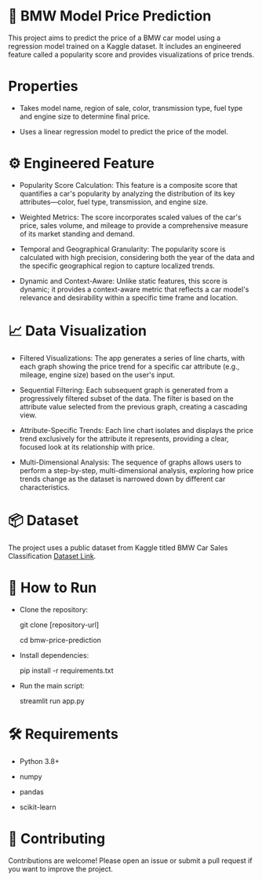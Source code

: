 # :car: BMW Model Price Prediction
This project aims to predict the price of a BMW car model using a regression model trained on a Kaggle dataset. It includes an engineered feature called a popularity score and provides visualizations of price trends.

# Properties
* Takes model name, region of sale, color, transmission type, fuel type and engine size to determine final price. 

* Uses a linear regression model to predict the price of the model.

# ⚙️ Engineered Feature 
* Popularity Score Calculation: This feature is a composite score that quantifies a car's popularity by analyzing the distribution of its key attributes—color, fuel type, transmission, and engine size.

* Weighted Metrics: The score incorporates scaled values of the car's price, sales volume, and mileage to provide a comprehensive measure of its market standing and demand.

* Temporal and Geographical Granularity: The popularity score is calculated with high precision, considering both the year of the data and the specific geographical region to capture localized trends.

* Dynamic and Context-Aware: Unlike static features, this score is dynamic; it provides a context-aware metric that reflects a car model's relevance and desirability within a specific time frame and location.

# :chart_with_upwards_trend: Data Visualization 
* Filtered Visualizations: The app generates a series of line charts, with each graph showing the price trend for a specific car attribute (e.g., mileage, engine size) based on the user's input.

* Sequential Filtering: Each subsequent graph is generated from a progressively filtered subset of the data. The filter is based on the attribute value selected from the previous graph, creating a cascading view.

* Attribute-Specific Trends: Each line chart isolates and displays the price trend exclusively for the attribute it represents, providing a clear, focused look at its relationship with price.

* Multi-Dimensional Analysis: The sequence of graphs allows users to perform a step-by-step, multi-dimensional analysis, exploring how price trends change as the dataset is narrowed down by different car characteristics.

# 📦 Dataset
The project uses a public dataset from Kaggle titled BMW Car Sales Classification [Dataset Link](https://www.kaggle.com/datasets/sumedh1507/bmw-car-sales-dataset). 

# 🚀 How to Run

* Clone the repository:

  git clone [repository-url]

  cd bmw-price-prediction

* Install dependencies:

  pip install -r requirements.txt

* Run the main script:

  streamlit run app.py

# 🛠️ Requirements
* Python 3.8+

* numpy

* pandas

* scikit-learn

# 🤝 Contributing
Contributions are welcome! Please open an issue or submit a pull request if you want to improve the project.
